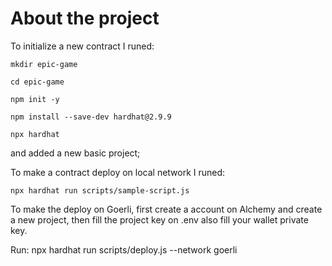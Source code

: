 # About the project

To initialize a new contract I runed:

`mkdir epic-game`

`cd epic-game`

`npm init -y`

`npm install --save-dev hardhat@2.9.9`

`npx hardhat`

and added a new basic project;

To make a contract deploy on local network I runed:

`npx hardhat run scripts/sample-script.js`

To make the deploy on Goerli, first create a account on Alchemy and create a new project, then fill the project key on .env also fill your wallet private key.

Run: npx hardhat run scripts/deploy.js --network goerli

